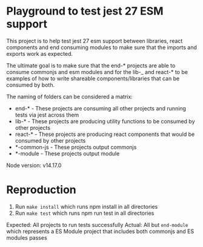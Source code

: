 # Playground to test jest 27 ESM support

This project is to help test jest 27 esm support between libraries, react components and end consuming modules to make sure that the imports and exports work as expected.

The ultimate goal is to make sure that the end-\* projects are able to consume commonjs and esm modules and for the lib-\_ and react-\* to be examples of how to write shareable components/libraries that can be consumed by both.

The naming of folders can be considered a matrix:

- end-\* - These projects are consuming all other projects and running tests via jest across them
- lib-\* - These projects are producing utility functions to be consumed by other projects
- react-\* - These projects are producing react components that would be consumed by other projects
- \*-common-js - These projects output commonjs
- \*-module - These projects output module

Node version: v14.17.0

# Reproduction

1. Run `make install` which runs npm install in all directories
2. Run `make test` which runs npm run test in all directories

Expected: All projects to run tests successfully
Actual: All but `end-module` which represents a ES Module project that includes both commonjs and ES modules passes
